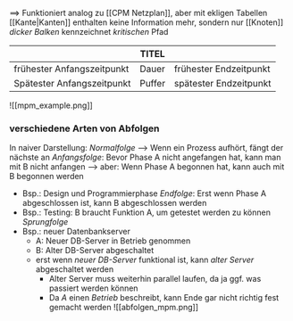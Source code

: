 ==> Funktioniert analog zu [[CPM Netzplan]], aber mit ekligen Tabellen
[[Kante|Kanten]] enthalten keine Information mehr, sondern nur [[Knoten]]
_dicker Balken_ kennzeichnet _kritischen_ Pfad

|                            | TITEL  |                        |
| -------------------------- | ------ | ---------------------- |
| frühester Anfangszeitpunkt | Dauer  | frühester Endzeitpunkt |
| Spätester Anfangszeitpunkt | Puffer | spätester Endzeitpunkt |
![[mpm_example.png]]

### verschiedene Arten von Abfolgen
In naiver Darstellung: _Normalfolge_ --> Wenn ein Prozess aufhört, fängt der nächste an
_Anfangsfolge_: Bevor Phase A nicht angefangen hat, kann man mit B nicht anfangen
--> aber: Wenn Phase A begonnen hat, kann auch mit B begonnen werden
- Bsp.: Design und Programmierphase
_Endfolge_: Erst wenn Phase A abgeschlossen ist, kann B abgeschlossen werden
- Bsp.: Testing: B braucht Funktion A, um getestet werden zu können
_Sprungfolge_
- Bsp.: neuer Datenbankserver
	- A: Neuer DB-Server in Betrieb genommen
	- B: Alter DB-Server abgeschaltet
	- erst wenn _neuer DB-Server_ funktional ist, kann _alter Server_ abgeschaltet werden
		- Alter Server muss weiterhin parallel laufen, da ja ggf. was passiert werden können
		- Da _A_ einen _Betrieb_ beschreibt, kann Ende gar nicht richtig fest gemacht werden
![[abfolgen_mpm.png]]

